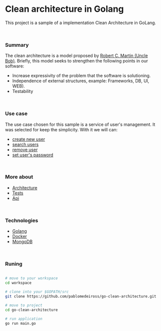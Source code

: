 # Clean architecture in Golang
This project is a sample of a implementation Clean Architecture in GoLang.

<br/>

### Summary
The clean architecture is a model proposed by [Robert C. Martin (Uncle Bob)](http://cleancoder.com/).
Briefly, this model seeks to strengthen the following points in our software:


- Increase expressivity of the problem that the software is solutioning.
- Independence of external structures, example: Frameworks, DB, UI, WEB).
- Testability

<br/>

### Use case
The use case chosen for this sample is a service of user's management. It was selected for keep the simplicity. With it we will can: 

- [create new user]()
- [search users]()
- [remove user]()
- [set user's password]()

<br/>

### More about
- [Architecture](architecture.md)
- [Tests](tests.md)
- [Api](api.md)

<br/>

### Technologies

- [Golang](https://golang.org/)
- [Docker](https://www.docker.com/)
- [MongoDB](https://www.mongodb.com/)

<br/>

### Runing

```bash

# move to your workspace
cd workspace

# clone into your $GOPATH/src
git clone https://github.com/pablomedeiross/go-clean-architecture.git

# move to project 
cd go-clean-architecture

# run application
go run main.go 

```